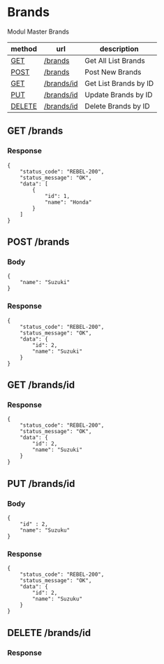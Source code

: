 # Brands
Modul Master Brands

method | url | description
--- | --- | ---
[GET](#list) | [/brands](#list) | Get All List Brands
[POST](#new) | [/brands](#new) | Post New Brands
[GET](#list_id) | [/brands/id](#list_id) | Get List Brands by ID
[PUT](#update_id) | [/brands/id](#update_id) | Update Brands by ID
[DELETE](#delete_id) | [/brands/id](#delete_id) | Delete Brands by ID

## GET /brands
<a name="list"></a>
### Response

```
{
    "status_code": "REBEL-200",
    "status_message": "OK",
    "data": [
        {
            "id": 1,
            "name": "Honda"
        }
    ]
}
```

## POST /brands
<a name="new"></a>
### Body

```
{
    "name": "Suzuki"
}
```
### Response

```
{
    "status_code": "REBEL-200",
    "status_message": "OK",
    "data": {
        "id": 2,
        "name": "Suzuki"
    }
}
```

## GET /brands/id
<a name="list_id"></a>
### Response

```
{
    "status_code": "REBEL-200",
    "status_message": "OK",
    "data": {
        "id": 2,
        "name": "Suzuki"
    }
}
```

## PUT /brands/id
<a name="update_id"></a>
### Body
```
{
	"id" : 2,
    "name": "Suzuku"
}
```
### Response

```
{
    "status_code": "REBEL-200",
    "status_message": "OK",
    "data": {
        "id": 2,
        "name": "Suzuku"
    }
}
```

## DELETE /brands/id
<a name="delete_id"></a>
### Response

```

```
